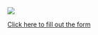 ![](http://www.royalpalace.go.kr/upload/board/notice/editorimg/4ebd2008-2ff1-4ac9-979c-9626573b0f6a.jpg)

[Click here to fill out the form](https://docs.google.com/forms/d/e/1FAIpQLSfKQNQE0rRAz2EphhnLkK2RBZQCbqzhEbib5qr2n6cRQ-JjvA/viewform)